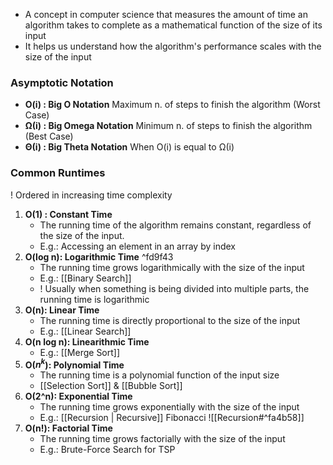 - A concept in computer science that measures the amount of time an algorithm takes to complete as a mathematical function of the size of its input
- It helps us understand how the algorithm's performance scales with the size of the input

### Asymptotic Notation
- **O(i) : Big O Notation**
Maximum n. of steps to finish the algorithm (Worst Case)
- **Ω(i) : Big Omega Notation**
Minimum n. of steps to finish the algorithm (Best Case)
- **Θ(i) : Big Theta Notation**
When O(i) is equal to Ω(i)

### Common Runtimes
! Ordered in increasing time complexity
1. **O(1) : Constant Time**
	- The running time of the algorithm remains constant, regardless of the size of the input. 
	- E.g.: Accessing an element in an array by index
2. **O(log n): Logarithmic Time** ^fd9f43
	- The running time grows logarithmically with the size of the input
	- E.g.: [[Binary Search]]
	- ! Usually when something is being divided into multiple parts, the running time is logarithmic
1. **O(n): Linear Time**
	- The running time is directly proportional to the size of the input
	- E.g.: [[Linear Search]]
2. **O(n log n): Linearithmic Time**
	- E.g.: [[Merge Sort]]
3. **O(${n^k}$): Polynomial Time**
	- The running time is a polynomial function of the input size
	- [[Selection Sort]] & [[Bubble Sort]]
4. **O(2^n): Exponential Time**
	- The running time grows exponentially with the size of the input
	- E.g.:  [[Recursion | Recursive]] Fibonacci
![[Recursion#^fa4b58]]
7. **O(n!): Factorial Time**
	- The running time grows factorially with the size of the input
	- E.g.: Brute-Force Search for TSP


